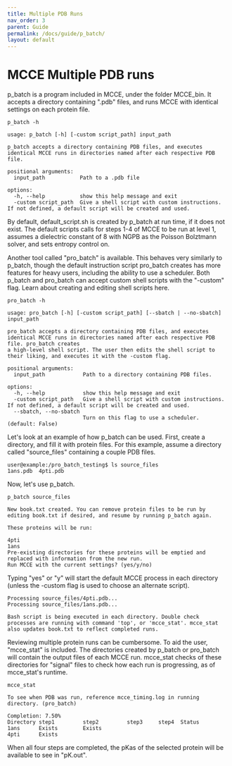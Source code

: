 ```yaml
---
title: Multiple PDB Runs
nav_order: 3
parent: Guide
permalink: /docs/guide/p_batch/
layout: default
---
```

# MCCE Multiple PDB runs

p_batch is a program included in MCCE, under the folder MCCE_bin. It accepts a directory containing ".pdb" files, and runs MCCE with identical settings on each protein file.

```
p_batch -h

usage: p_batch [-h] [-custom script_path] input_path

p_batch accepts a directory containing PDB files, and executes identical MCCE runs in directories named after each respective PDB file.

positional arguments:
  input_path           Path to a .pdb file

options:
  -h, --help           show this help message and exit
  -custom script_path  Give a shell script with custom instructions. If not defined, a default script will be created and used.
```

By default, default_script.sh is created by p_batch at run time, if it does not exist. The default scripts calls for steps 1-4 of MCCE to be run at level 1, assumes a dielectric constant of 8 with NGPB as the Poisson Bolztmann solver, and sets entropy control on.

Another tool called "pro_batch" is available. This behaves very similarly to p_batch, though the default instruction script pro_batch creates has more features for heavy users, including the ability to use a scheduler. Both p_batch and pro_batch can accept custom shell scripts with the "-custom" flag. Learn about creating and editing shell scripts here.

```
pro_batch -h

usage: pro_batch [-h] [-custom script_path] [--sbatch | --no-sbatch] input_path

pro_batch accepts a directory containing PDB files, and executes identical MCCE runs in directories named after each respective PDB file. pro_batch creates
a high-level shell script. The user then edits the shell script to their liking, and executes it with the -custom flag.

positional arguments:
  input_path            Path to a directory containing PDB files.

options:
  -h, --help            show this help message and exit
  -custom script_path   Give a shell script with custom instructions. If not defined, a default script will be created and used.
  --sbatch, --no-sbatch
                        Turn on this flag to use a scheduler. (default: False)
```

Let's look at an example of how p_batch can be used. First, create a directory, and fill it with protein files. For this example, assume a directory called "source_files" containing a couple PDB files.

```
user@example:/pro_batch_testing$ ls source_files
1ans.pdb  4pti.pdb
```

Now, let's use p_batch. 

```
p_batch source_files

New book.txt created. You can remove protein files to be run by editing book.txt if desired, and resume by running p_batch again. 

These proteins will be run:

4pti
1ans
Pre-existing directories for these proteins will be emptied and replaced with information from the new run. 
Run MCCE with the current settings? (yes/y/no)
```

Typing "yes" or "y" will start the default MCCE process in each directory (unless the -custom flag is used to choose an alternate script).

```
Processing source_files/4pti.pdb...
Processing source_files/1ans.pdb...

Bash script is being executed in each directory. Double check processes are running with command 'top', or 'mcce_stat'. mcce_stat also updates book.txt to reflect completed runs.
```

Reviewing multiple protein runs can be cumbersome. To aid the user, "mcce_stat" is included. The directories created by p_batch or pro_batch will contain the output files of each MCCE run. mcce_stat checks of these directories for "signal" files to check how each run is progressing, as of mcce_stat's runtime. 

```
mcce_stat

To see when PDB was run, reference mcce_timing.log in running directory. (pro_batch)

Completion: 7.50%
Directory step1         step2         step3     step4  Status
1ans      Exists        Exists                               
4pti      Exists
```

When all four steps are completed, the pKas of the selected protein will be available to see in "pK.out".



